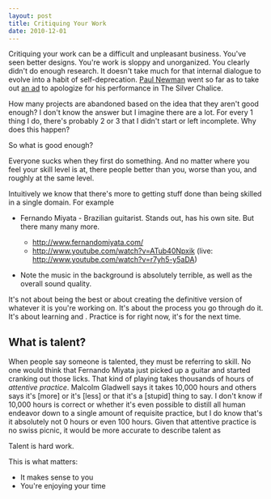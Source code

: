 ```yaml
---
layout: post
title: Critiquing Your Work
date: 2010-12-01
---
```


Critiquing your work can be a difficult and unpleasant business. You've seen better designs. You're work is sloppy and unorganized. You clearly didn't do enough research. It doesn't take much for that internal dialogue to evolve into a habit of self-deprecation. [Paul Newman](http://en.wikipedia.org/wiki/Paul_Newman) went so far as to take out <a href="http://en.wikipedia.org/wiki/The_Silver_Chalice_(film)#Newman.27s_view_on_the_movie" title="The Silver Chalice">an ad</a> to apologize for his performance in The Silver Chalice.

How many projects are abandoned based on the idea that they aren't good enough? I don't know the answer but I imagine there are a lot. For every 1 thing I do, there's probably 2 or 3 that I didn't start or left incomplete. Why does this happen?

So what is good enough?

Everyone sucks when they first do something. And no matter where you feel your skill level is at, there people better than you, worse than you, and roughly at the same level.





Intuitively we know that there's more to getting stuff done than being skilled in a single domain. For example





* Fernando Miyata - Brazilian guitarist. Stands out, has his own site. But there many many more.
    * http://www.fernandomiyata.com/
    * http://www.youtube.com/watch?v=ATub40Npxik (live: http://www.youtube.com/watch?v=r7yh5-y5aDA)

* Note the music in the background is absolutely terrible, as well as the overall sound quality.

It's not about being the best or about creating the definitive version of whatever it is you're working on. It's about the process you go through do it. It's about learning and . Practice is for right now, it's for the next time.


## What is talent? ##

When people say someone is talented, they must be referring to skill. No one would think that Fernando Miyata just picked up a guitar and started cranking out those licks. That kind of playing takes thousands of hours of *attentive practice*. Malcolm Gladwell says it takes 10,000 hours and others says it's [more] or it's [less] or that it's a [stupid] thing to say. I don't know if 10,000 hours is correct or whether it's even possible to distill all human endeavor down to a single amount of requisite practice, but I do know that's it absolutely not 0 hours or even 100 hours. Given that attentive practice is no swiss picnic, it would be more accurate to describe talent as



Talent is hard work.


This is what matters:

* It makes sense to you
* You're enjoying your time





<object width="480" height="360" class="graphic"><param name="movie" value="http://www.youtube.com/v/r7yh5-y5aDA&amp;hl=en&amp;fs=1&amp;color1=0x3a3a3a&amp;color2=0x999999"></param><param name="allowFullScreen" value="true"></param><param name="allowscriptaccess" value="always"></param><embed src="http://www.youtube.com/v/r7yh5-y5aDA&amp;hl=en&amp;fs=1&amp;color1=0x3a3a3a&amp;color2=0x999999" type="application/x-shockwave-flash" allowscriptaccess="always" allowfullscreen="true" width="480" height="360"></embed></object>


